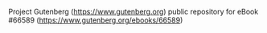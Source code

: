 Project Gutenberg (https://www.gutenberg.org) public repository for
eBook #66589 (https://www.gutenberg.org/ebooks/66589)
